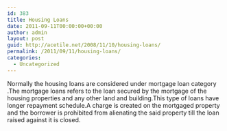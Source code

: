 ```yaml
---
id: 383
title: Housing Loans
date: 2011-09-11T00:00:00+00:00
author: admin
layout: post
guid: http://acetile.net/2008/11/10/housing-loans/
permalink: /2011/09/11/housing-loans/
categories:
  - Uncategorized
---
```

Normally the housing loans are considered under mortgage loan category .The mortgage loans refers to the loan secured by the mortgage of the housing properties and any other land and building.This type of loans have longer repayment schedule.A charge is created on the mortgaged property and the borrower is prohibited from alienating the said property till the loan raised against it is closed.